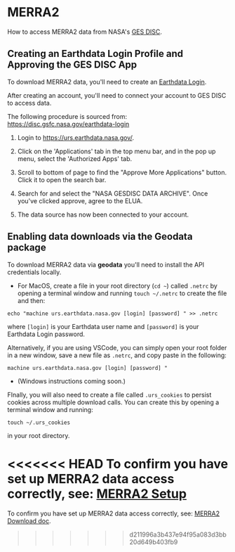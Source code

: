 # MERRA2

How to access MERRA2 data from NASA's [GES DISC](https://disc.gsfc.nasa.gov/).

## Creating an Earthdata Login Profile and Approving the GES DISC App

To download MERRA2 data, you'll need to create an [Earthdata Login](https://urs.earthdata.nasa.gov/users/new).

After creating an account, you'll need to connect your account to GES DISC to access data.

The following procedure is sourced from: https://disc.gsfc.nasa.gov/earthdata-login
1. Login to https://urs.earthdata.nasa.gov/.

2. Click on the 'Applications' tab in the top menu bar, and in the pop up menu, select the 'Authorized Apps' tab.

3. Scroll to bottom of page to find the "Approve More Applications" button. Click it to open the search bar.

4. Search for and select the "NASA GESDISC DATA ARCHIVE".  Once you've clicked approve, agree to the ELUA.

5. The data source has now been connected to your account.

## Enabling data downloads via the Geodata package

To download MERRA2 data via **geodata** you'll need to install the API credentials locally.  

 * For MacOS, create a file in your root directory (`cd ~`) called `.netrc` by opening a terminal window and running `touch ~/.netrc` to create the file and then:

```
echo "machine urs.earthdata.nasa.gov [login] [password] " >> .netrc
```

 where `[login]` is your Earthdata user name and `[password]` is your Earthdata Login password.

 Alternatively, if you are using VSCode, you can simply open your root folder in a new window, save a new file as `.netrc`, and copy paste in the following:

```
machine urs.earthdata.nasa.gov [login] [password] "
```

* (Windows instructions coming soon.)


 FInally, you will also need to create a file called `.urs_cookies` to persist cookies across multiple download calls.  You can create this by opening a terminal window and running:

 ```
 touch ~/.urs_cookies
 ```
in your root directory.


<<<<<<< HEAD
To confirm you have set up MERRA2 data access correctly, see: [MERRA2 Setup](https://github.com/east-winds/geodata/blob/master/doc/merra2_setup.md)
=======
To confirm you have set up MERRA2 data access correctly, see: [MERRA2 Download doc](merra2_download.md).
>>>>>>> d211996a3b437e94f95a083d3bb20d649b403fb9
